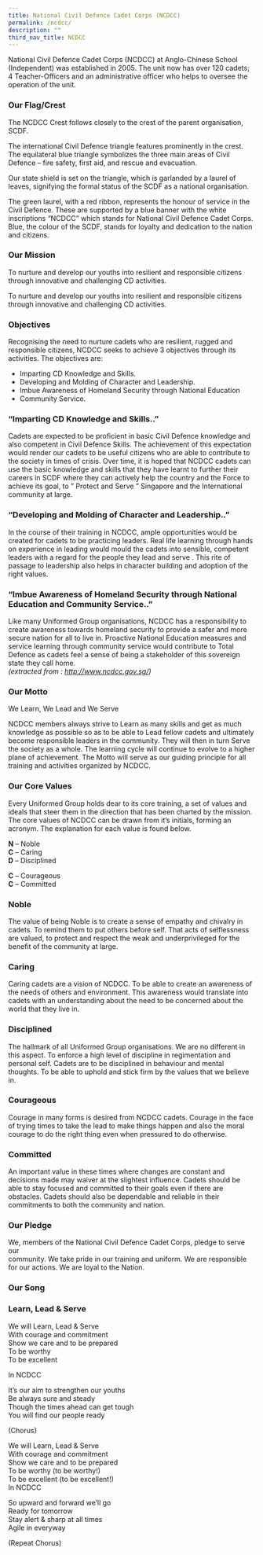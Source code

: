 ```yaml
---
title: National Civil Defence Cadet Corps (NCDCC)
permalink: /ncdcc/
description: ""
third_nav_title: NCDCC
---
```

National Civil Defence Cadet Corps (NCDCC) at Anglo-Chinese School (Independent) was established in 2005. The unit now has over 120 cadets; 4 Teacher-Officers and an administrative officer who helps to oversee the operation of the unit.

### Our Flag/Crest

The NCDCC Crest follows closely to the crest of the parent organisation, SCDF.

The international Civil Defence triangle features prominently in the crest. The equilateral blue triangle symbolizes the three main areas of Civil Defence – fire safety, first aid, and rescue and evacuation.

Our state shield is set on the triangle, which is garlanded by a laurel of leaves, signifying the formal status of the SCDF as a national organisation.

The green laurel, with a red ribbon, represents the honour of service in the Civil Defence. These are supported by a blue banner with the white inscriptions “NCDCC” which stands for National Civil Defence Cadet Corps. Blue, the colour of the SCDF, stands for loyalty and dedication to the nation and citizens.

### Our Mission

To nurture and develop our youths into resilient and responsible citizens through innovative and challenging CD activities.

To nurture and develop our youths into resilient and responsible citizens through innovative and challenging CD activities.

### Objectives

Recognising the need to nurture cadets who are resilient, rugged and responsible citizens, NCDCC seeks to achieve 3 objectives through its activities. The objectives are:

*   Imparting CD Knowledge and Skills.
*   Developing and Molding of Character and Leadership.
*   Imbue Awareness of Homeland Security through National Education
*   Community Service.

### “Imparting CD Knowledge and Skills..”

Cadets are expected to be proficient in basic Civil Defence knowledge and also competent in Civil Defence Skills. The achievement of this expectation would render our cadets to be useful citizens who are able to contribute to the society in times of crisis. Over time, it is hoped that NCDCC cadets can use the basic knowledge and skills that they have learnt to further their careers in SCDF where they can actively help the country and the Force to achieve its goal, to ” Protect and Serve ” Singapore and the International community at large.

### “Developing and Molding of Character and Leadership..”

In the course of their training in NCDCC, ample opportunities would be created for cadets to be practicing leaders. Real life learning through hands on experience in leading would mould the cadets into sensible, competent leaders with a regard for the people they lead and serve . This rite of passage to leadership also helps in character building and adoption of the right values.

### “Imbue Awareness of Homeland Security through National Education and Community Service..”

Like many Uniformed Group organisations, NCDCC has a responsibility to create awareness towards homeland security to provide a safer and more secure nation for all to live in. Proactive National Education measures and service learning through community service would contribute to Total Defence as cadets feel a sense of being a stakeholder of this sovereign state they call home.  
_(extracted from : http://www.ncdcc.gov.sg/)_

### Our Motto

We Learn, We Lead and We Serve

NCDCC members always strive to Learn as many skills and get as much knowledge as possible so as to be able to Lead fellow cadets and ultimately become responsible leaders in the community. They will then in turn Serve the society as a whole. The learning cycle will continue to evolve to a higher plane of achievement. The Motto will serve as our guiding principle for all training and activities organized by NCDCC.

### Our Core Values

Every Uniformed Group holds dear to its core training, a set of values and ideals that steer them in the direction that has been charted by the mission. The core values of NCDCC can be drawn from it’s initials, forming an acronym. The explanation for each value is found below.

**N** – Noble  <br>
**C** – Caring  <br>
**D** – Disciplined

**C** – Courageous  <br>
**C** – Committed

### Noble

The value of being Noble is to create a sense of empathy and chivalry in cadets. To remind them to put others before self. That acts of selflessness are valued, to protect and respect the weak and underprivileged for the benefit of the community at large.

### Caring

Caring cadets are a vision of NCDCC. To be able to create an awareness of the needs of others and environment. This awareness would translate into cadets with an understanding about the need to be concerned about the world that they live in.

### Disciplined

The hallmark of all Uniformed Group organisations. We are no different in this aspect. To enforce a high level of discipline in regimentation and personal self. Cadets are to be disciplined in behaviour and mental thoughts. To be able to uphold and stick firm by the values that we believe in.

### Courageous

Courage in many forms is desired from NCDCC cadets. Courage in the face of trying times to take the lead to make things happen and also the moral courage to do the right thing even when pressured to do otherwise.

### Committed

An important value in these times where changes are constant and decisions made may waiver at the slightest influence. Cadets should be able to stay focused and committed to their goals even if there are obstacles. Cadets should also be dependable and reliable in their commitments to both the community and nation.

### Our Pledge

We, members of the National Civil Defence Cadet Corps, pledge to serve our  
community. We take pride in our training and uniform. We are responsible  
for our actions. We are loyal to the Nation.

### Our Song

### Learn, Lead & Serve

We will Learn, Lead & Serve  <br>
With courage and commitment  <br>
Show we care and to be prepared  <br>
To be worthy  <br>
To be excellent

In NCDCC

It’s our aim to strengthen our youths  <br>
Be always sure and steady  <br>
Though the times ahead can get tough  <br>
You will find our people ready

(Chorus)

We will Learn, Lead & Serve  <br>
With courage and commitment  <br>
Show we care and to be prepared  <br>
To be worthy (to be worthy!)  <br>
To be excellent (to be excellent!)  <br>
In NCDCC

So upward and forward we’ll go  <br>
Ready for tomorrow  <br>
Stay alert & sharp at all times  <br>
Agile in everyway

(Repeat Chorus)